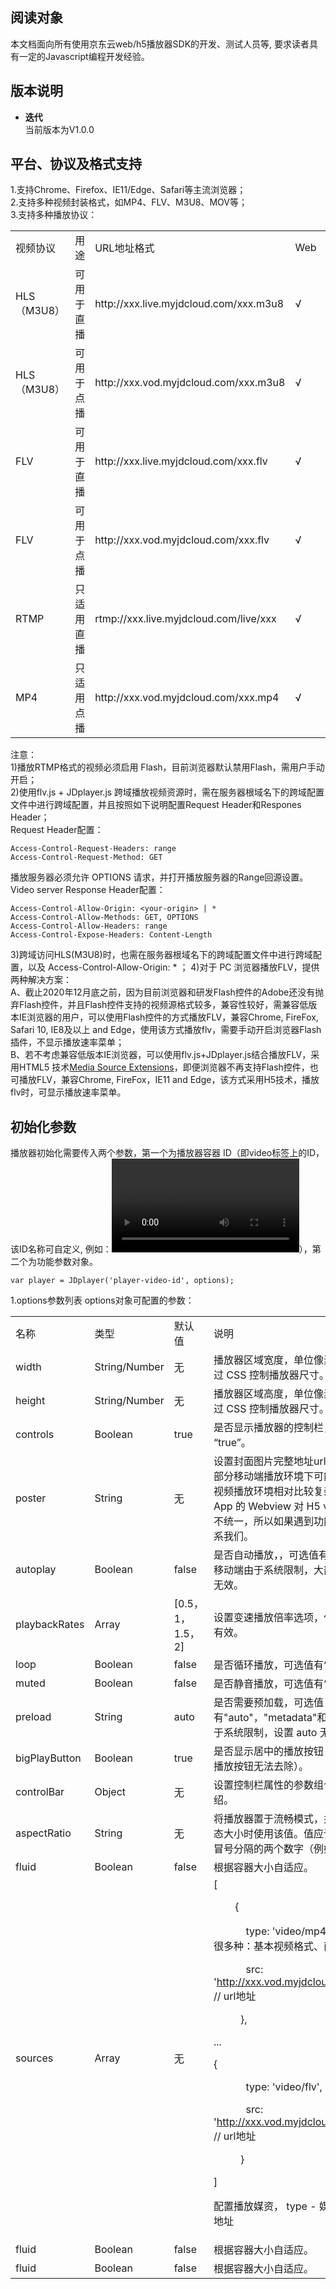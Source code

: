 ## 阅读对象
本文档面向所有使用京东云web/h5播放器SDK的开发、测试人员等, 要求读者具有一定的Javascript编程开发经验。  

## 版本说明
* **迭代**  
当前版本为V1.0.0  

## 平台、协议及格式支持
1.支持Chrome、Firefox、IE11/Edge、Safari等主流浏览器；  
2.支持多种视频封装格式，如MP4、FLV、M3U8、MOV等；  
3.支持多种播放协议：
<table>
<tr>
    <td>视频协议</td>
    <td>用途</td>
    <td>URL地址格式</td>
    <td>Web</td>
    <td>h5</td>
</tr>
<tr>
    <td>HLS（M3U8）</td>
    <td>可用于直播</td>
    <td>http://xxx.live.myjdcloud.com/xxx.m3u8</td>
    <td>√</td>
    <td>√</td>
</tr>
<tr>
    <td>HLS（M3U8）</td>
    <td>可用于点播</td>
    <td>http://xxx.vod.myjdcloud.com/xxx.m3u8</td>
    <td>√</td>
    <td>√</td>
</tr>
<tr>
    <td>FLV</td>
    <td>可用于直播</td>
    <td>http://xxx.live.myjdcloud.com/xxx.flv</td>
    <td>√</td>
    <td>×</td>
</tr>
<tr>
    <td>FLV</td>
    <td>可用于点播</td>
    <td>http://xxx.vod.myjdcloud.com/xxx.flv</td>
    <td>√</td>
    <td>×</td>
</tr>
<tr>
    <td>RTMP</td>
    <td>只适用直播</td>
    <td>rtmp://xxx.live.myjdcloud.com/live/xxx</td>
    <td>√</td>
    <td>×</td>
</tr>
<tr>
    <td>MP4</td>
    <td>只适用点播</td>
    <td>http://xxx.vod.myjdcloud.com/xxx.mp4</td>
    <td>√</td>
    <td>√</td>
</tr>                
</table>

注意：  
1)播放RTMP格式的视频必须启用 Flash，目前浏览器默认禁用Flash，需用户手动开启；  
2)使用flv.js + JDplayer.js 跨域播放视频资源时，需在服务器根域名下的跨域配置文件中进行跨域配置，并且按照如下说明配置Request Header和Respones Header；  
Request Header配置：
```
Access-Control-Request-Headers: range
Access-Control-Request-Method: GET
```
播放服务器必须允许 OPTIONS 请求，并打开播放服务器的Range回源设置。    
Video server Response Header配置：
```
Access-Control-Allow-Origin: <your-origin> | *
Access-Control-Allow-Methods: GET, OPTIONS
Access-Control-Allow-Headers: range
Access-Control-Expose-Headers: Content-Length
```  
3)跨域访问HLS(M3U8)时，也需在服务器根域名下的跨域配置文件中进行跨域配置，以及 Access-Control-Allow-Origin: * ；
4)对于 PC 浏览器播放FLV，提供两种解决方案：  
A、截止2020年12月底之前，因为目前浏览器和研发Flash控件的Adobe还没有抛弃Flash控件，并且Flash控件支持的视频源格式较多，兼容性较好，需兼容低版本IE浏览器的用户，可以使用Flash控件的方式播放FLV，兼容Chrome, FireFox, Safari 10, IE8及以上 and Edge，使用该方式播放flv，需要手动开启浏览器Flash插件，不显示播放速率菜单；  
B、若不考虑兼容低版本IE浏览器，可以使用flv.js+JDplayer.js结合播放FLV，采用HTML5 技术[Media Source Extensions](https://w3c.github.io/media-source/)，即便浏览器不再支持Flash控件，也可播放FLV，兼容Chrome, FireFox，IE11 and Edge，该方式采用H5技术，播放flv时，可显示播放速率菜单。

## 初始化参数
播放器初始化需要传入两个参数，第一个为播放器容器 ID（即video标签上的ID，该ID名称可自定义,  例如：<video id=“player-video-id”></video>），第二个为功能参数对象。
```
var player = JDplayer('player-video-id', options);
```
1.options参数列表
options对象可配置的参数：
<table>
<tr>
    <td>名称</td>
    <td>类型</td>
    <td>默认值</td>
    <td>说明</td>
</tr>
<tr>
    <td>width</td>
    <td>String/Number</td>
    <td>无</td>
    <td>播放器区域宽度，单位像素，按需设置，可通过 CSS 控制播放器尺寸。</td>
</tr>
<tr>
    <td>height</td>
    <td>String/Number</td>
    <td>无</td>
    <td>播放器区域高度，单位像素，按需设置，可通过 CSS 控制播放器尺寸。</td>
</tr>
<tr>
    <td>controls</td>
    <td>Boolean</td>
    <td>true</td>
    <td>是否显示播放器的控制栏，可选值有“false”， “true”。</td>
</tr>
<tr>
    <td>poster</td>
    <td>String</td>
    <td>无</td>
    <td>设置封面图片完整地址url。注意：封面功能在部分移动端播放环境下可能失效，因为移动端视频播放环境相对比较复杂，各种浏览器和 App 的 Webview 对 H5 video 实现的方式并不统一，所以如果遇到功能失效的情况，请联系我们。</td>
</tr>
<tr>
    <td>autoplay</td>
    <td>Boolean</td>
    <td>false</td>
    <td>是否自动播放，，可选值有“false”， “true” ，移动端由于系统限制，大部分机型设置 true 无效。</td>
</tr>
<tr>
    <td>playbackRates</td>
    <td>Array</td>
    <td>[0.5，1，1.5，2]</td>
    <td>设置变速播放倍率选项，仅 HTML5 播放模式有效。</td>
</tr>
<tr>
    <td>loop</td>
    <td>Boolean</td>
    <td>false</td>
    <td>是否循环播放，可选值有“false”， “true”。</td>
</tr>
<tr>
    <td>muted</td>
    <td>Boolean</td>
    <td>false</td>
    <td>是否静音播放，可选值有“false”， “true”。</td>
</tr>
<tr>
    <td>preload</td>
    <td>String</td>
    <td>auto</td>
    <td>是否需要预加载，可选值有"auto"，"metadata"和"none" ，移动端由于系统限制，设置 auto 无效。</td>
</tr>
<tr>
    <td>bigPlayButton</td>
    <td>Boolean</td>
    <td>true</td>
    <td>是否显示居中的播放按钮（浏览器劫持嵌入的播放按钮无法去除）。</td>
</tr>
<tr>
    <td>controlBar</td>
    <td>Object</td>
    <td>无</td>
    <td>设置控制栏属性的参数组合，后面有详细介绍。</td>
</tr>
<tr>
    <td>aspectRatio</td>
    <td>String</td>
    <td>无</td>
    <td>将播放器置于流畅模式，并在计算播放器的动态大小时使用该值。值应该代表一个比例 - 用冒号分隔的两个数字（例如"16:9"或"4:3"）。</td>
</tr>
<tr>
    <td>fluid</td>
    <td>Boolean</td>
    <td>false</td>
    <td>根据容器大小自适应。</td>
</tr>
<tr>
    <td>sources</td>
    <td>Array</td>
    <td>无</td>
    <td>        
[
        
&nbsp;&nbsp;&nbsp;&nbsp;&nbsp;&nbsp;&nbsp;&nbsp;{

&nbsp;&nbsp;&nbsp;&nbsp;&nbsp;&nbsp;&nbsp;&nbsp;&nbsp;&nbsp;&nbsp;&nbsp;type: 'video/mp4', // 这里的种类支持很多种：基本视频格式、直播、流媒体等

&nbsp;&nbsp;&nbsp;&nbsp;&nbsp;&nbsp;&nbsp;&nbsp;&nbsp;&nbsp;&nbsp;&nbsp;src: 'http://xxx.vod.myjdcloud.com/xxx55.mp4' // url地址

&nbsp;&nbsp;&nbsp;&nbsp;&nbsp;&nbsp;&nbsp;&nbsp;&nbsp;&nbsp;},

...

{

&nbsp;&nbsp;&nbsp;&nbsp;&nbsp;&nbsp;&nbsp;&nbsp;&nbsp;&nbsp;&nbsp;&nbsp;type: 'video/flv',

&nbsp;&nbsp;&nbsp;&nbsp;&nbsp;&nbsp;&nbsp;&nbsp;&nbsp;&nbsp;&nbsp;&nbsp;src: 'http://xxx.vod.myjdcloud.com/xxx66.flv' // url地址

&nbsp;&nbsp;&nbsp;&nbsp;&nbsp;&nbsp;&nbsp;&nbsp;&nbsp;&nbsp;}

]

配置播放媒资， type - 媒体类型 src - 媒资地址</td>
</tr>
<tr>
    <td>fluid</td>
    <td>Boolean</td>
    <td>false</td>
    <td>根据容器大小自适应。</td>
</tr>
<tr>
    <td>fluid</td>
    <td>Boolean</td>
    <td>false</td>
    <td>根据容器大小自适应。</td>
</tr>                
</table>
